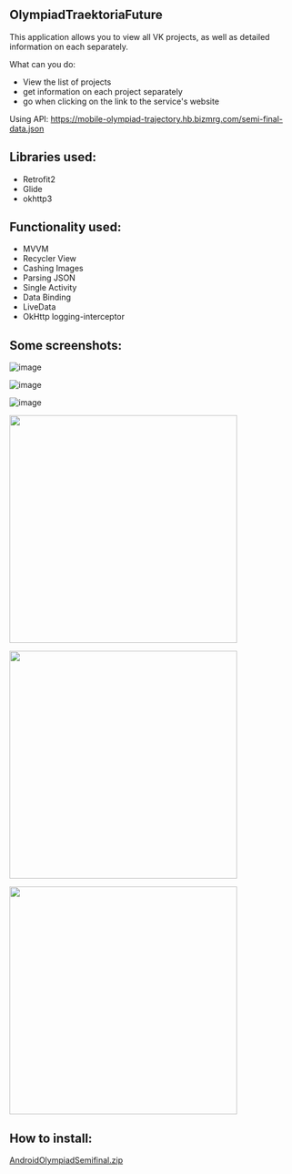 OlympiadTraektoriaFuture
-
This application allows you to view all VK projects, as well as detailed information on each separately.

What can you do:
- View the list of projects
- get information on each project separately
- go when clicking on the link to the service's website

Using API:  https://mobile-olympiad-trajectory.hb.bizmrg.com/semi-final-data.json

Libraries used:
-
- Retrofit2
- Glide
- okhttp3

Functionality used:
-
- MVVM
- Recycler View
- Cashing Images
- Parsing JSON
- Single Activity
- Data Binding
- LiveData
- OkHttp logging-interceptor


Some screenshots:
-
![image](https://user-images.githubusercontent.com/109204462/220045056-f3989b1d-ecdf-4448-b02e-e520f7d5ba5e.png)

![image](https://user-images.githubusercontent.com/109204462/220045128-2817e249-a75f-4735-9250-09c6110765f2.png)

![image](https://user-images.githubusercontent.com/109204462/220045162-cf528a76-f5ef-4a15-b983-fb6c46d87bb1.png)


<img align="center" src="https://user-images.githubusercontent.com/109204462/220045056-f3989b1d-ecdf-4448-b02e-e520f7d5ba5e.png" height="400" /></a>

<img align="center" src="https://user-images.githubusercontent.com/109204462/220045128-2817e249-a75f-4735-9250-09c6110765f2.png" height="400" /></a>

<img align="center" src="https://user-images.githubusercontent.com/109204462/220045162-cf528a76-f5ef-4a15-b983-fb6c46d87bb1.png" height="400" /></a>

How to install:
-
[AndroidOlympiadSemifinal.zip](https://github.com/ParsifalRU/AndroidOlympiadSemifinal/files/10781716/AndroidOlympiadSemifinal.zip)

